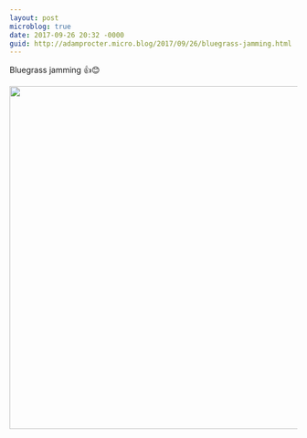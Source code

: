 ```yaml
---
layout: post
microblog: true
date: 2017-09-26 20:32 -0000
guid: http://adamprocter.micro.blog/2017/09/26/bluegrass-jamming.html
---
```

Bluegrass jamming 👍😊

<img src="http://discursive.adamprocter.co.uk/uploads/2017/cc82cad96c.jpg" width="600" height="600" />
